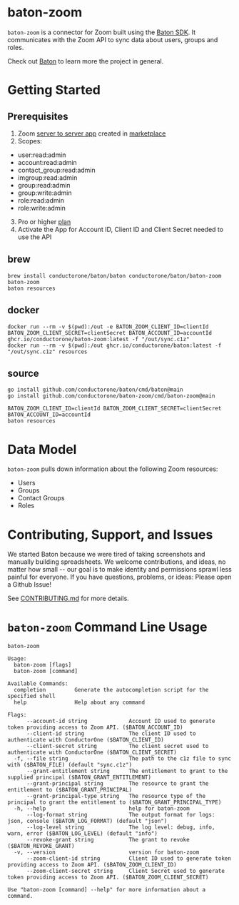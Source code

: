 # baton-zoom
`baton-zoom` is a connector for Zoom built using the [Baton SDK](https://github.com/conductorone/baton-sdk). It communicates with the Zoom API to sync data about users, groups and roles.

Check out [Baton](https://github.com/conductorone/baton) to learn more the project in general.

# Getting Started

## Prerequisites

1. Zoom [server to server app](https://developers.zoom.us/docs/internal-apps/create/) created in [marketplace](https://marketplace.zoom.us/)
2. Scopes:
- user:read:admin
- account:read:admin
- contact_group:read:admin
- imgroup:read:admin
- group:read:admin
- group:write:admin
- role:read:admin
- role:write:admin

3. Pro or higher [plan](https://zoom.us/pricing)
4. Activate the App for Account ID, Client ID and Client Secret needed to use the API

## brew

```
brew install conductorone/baton/baton conductorone/baton/baton-zoom
baton-zoom
baton resources
```

## docker

```
docker run --rm -v $(pwd):/out -e BATON_ZOOM_CLIENT_ID=clientId BATON_ZOOM_CLIENT_SECRET=clientSecret BATON_ACCOUNT_ID=accountId ghcr.io/conductorone/baton-zoom:latest -f "/out/sync.c1z"
docker run --rm -v $(pwd):/out ghcr.io/conductorone/baton:latest -f "/out/sync.c1z" resources
```

## source

```
go install github.com/conductorone/baton/cmd/baton@main
go install github.com/conductorone/baton-zoom/cmd/baton-zoom@main

BATON_ZOOM_CLIENT_ID=clientId BATON_ZOOM_CLIENT_SECRET=clientSecret BATON_ACCOUNT_ID=accountId
baton resources
```

# Data Model

`baton-zoom` pulls down information about the following Zoom resources:
- Users
- Groups
- Contact Groups
- Roles

# Contributing, Support, and Issues

We started Baton because we were tired of taking screenshots and manually building spreadsheets. We welcome contributions, and ideas, no matter how small -- our goal is to make identity and permissions sprawl less painful for everyone. If you have questions, problems, or ideas: Please open a Github Issue!

See [CONTRIBUTING.md](https://github.com/ConductorOne/baton/blob/main/CONTRIBUTING.md) for more details.

# `baton-zoom` Command Line Usage

```
baton-zoom

Usage:
  baton-zoom [flags]
  baton-zoom [command]

Available Commands:
  completion         Generate the autocompletion script for the specified shell
  help               Help about any command

Flags:
      --account-id string             Account ID used to generate token providing access to Zoom API. ($BATON_ACCOUNT_ID)
      --client-id string              The client ID used to authenticate with ConductorOne ($BATON_CLIENT_ID)
      --client-secret string          The client secret used to authenticate with ConductorOne ($BATON_CLIENT_SECRET)
  -f, --file string                   The path to the c1z file to sync with ($BATON_FILE) (default "sync.c1z")
      --grant-entitlement string      The entitlement to grant to the supplied principal ($BATON_GRANT_ENTITLEMENT)
      --grant-principal string        The resource to grant the entitlement to ($BATON_GRANT_PRINCIPAL)
      --grant-principal-type string   The resource type of the principal to grant the entitlement to ($BATON_GRANT_PRINCIPAL_TYPE)
  -h, --help                          help for baton-zoom
      --log-format string             The output format for logs: json, console ($BATON_LOG_FORMAT) (default "json")
      --log-level string              The log level: debug, info, warn, error ($BATON_LOG_LEVEL) (default "info")
      --revoke-grant string           The grant to revoke ($BATON_REVOKE_GRANT)
  -v, --version                       version for baton-zoom
      --zoom-client-id string         Client ID used to generate token providing access to Zoom API. ($BATON_ZOOM_CLIENT_ID)
      --zoom-client-secret string     Client Secret used to generate token providing access to Zoom API. ($BATON_ZOOM_CLIENT_SECRET)

Use "baton-zoom [command] --help" for more information about a command.

```
